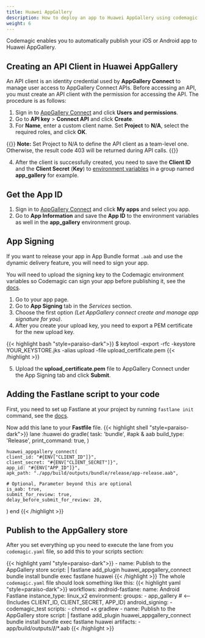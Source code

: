 ```yaml
---
title: Huawei AppGallery
description: How to deploy an app to Huawei AppGallery using codemagic.yaml
weight: 6
---
```


Codemagic enables you to automatically publish your iOS or Android app to Huawei AppGallery.

## Creating an API Client in Huawei AppGallery
An API client is an identity credential used by **AppGallery Connect** to manage user access to AppGallery Connect APIs. Before accessing an API, you must create an API client with the permission for accessing the API. The procedure is as follows:

1. Sign in to [AppGallery Connect](https://developer.huawei.com/consumer/en/service/josp/agc/index.html) and click **Users and permissions**.
2. Go to **API key** > **Connect API** and click **Create**.
3. For **Name**, enter a custom client name. Set **Project** to **N/A**, select the required roles, and click **OK**.

{{<notebox>}}
**Note:** Set Project to N/A to define the API client as a team-level one. Otherwise, the result code 403 will be returned during API calls.
{{</notebox>}}

4. After the client is successfully created, you need to save the **Client ID** and the **Client Secret** (**Key**) to [environment variables](/variables/environment-variable-groups/#storing-sensitive-valuesfiles) in a group named **app_gallery** for example.

## Get the App ID
1. Sign in to [AppGallery Connect](https://developer.huawei.com/consumer/en/service/josp/agc/index.html) and click **My apps** and select you app.
3. Go to **App Information** and save the **App ID** to the environment variables as well in the **app_gallery** environment group.

## App Signing
If you want to release your app in App Bundle format `.aab` and use the dynamic delivery feature, you will need to sign your app. 

You will need to upload the signing key to the Codemagic environment variables so Codemagic can sign your app before publishing it, see the [docs](https://docs.codemagic.io/yaml-code-signing/signing-android/).

1. Go to your app page.
2. Go to **App Signing** tab in the *Services* section.
3. Choose the first option *(Let AppGallery connect create and manage app signature for you)*.
4. After you create your upload key, you need to export a PEM certificate for the new upload key.

{{< highlight bash "style=paraiso-dark">}}
$ keytool -export -rfc -keystore YOUR_KEYSTORE.jks -alias upload -file upload_certificate.pem
{{< /highlight >}}

5. Upload the **upload_certificate.pem** file to AppGallery Connect under the App Signing tab and click **Submit**.

## Adding the Fastlane script to your code
First, you need to set up Fastlane at your project by running `fastlane init` command, see the [docs](https://docs.fastlane.tools/getting-started/android/setup/).

Now add this lane to your **Fastfile** file.
{{< highlight shell "style=paraiso-dark">}}
  lane :huawei do
    gradle(
      task: 'bundle', #apk & aab
      build_type: 'Release',
      print_command: true,
    )

    huawei_appgallery_connect(
    client_id: "#{ENV["CLIENT_ID"]}",
    client_secret: "#{ENV["CLIENT_SECRET"]}",
    app_id: "#{ENV["APP_ID"]}",
    apk_path: "./app/build/outputs/bundle/release/app-release.aab",

    # Optional, Parameter beyond this are optional
    is_aab: true,
    submit_for_review: true,
    delay_before_submit_for_review: 20,
)
  end
{{< /highlight >}}

## Publish to the AppGallery store
After you set everything up you need to execute the lane from you `codemagic.yaml` file, so add this to your scripts section:

{{< highlight yaml "style=paraiso-dark">}}
      - name: Publish to the AppGallery store
        script: | 
          fastlane add_plugin huawei_appgallery_connect
          bundle install
          bundle exec fastlane huawei
{{< /highlight >}}
The whole `codemagic.yaml` file should look something like this:
{{< highlight yaml "style=paraiso-dark">}}
workflows:
  android-fastlane:
    name: Android Fastlane
    instance_type: linux_x2
    environment:
      groups:
        - app_gallery # <-- (Includes CLIENT_ID, CLIENT_SECRET, APP_ID)
      android_signing:
        - codemagic_test
    scripts:
      - chmod +x gradlew
      - name: Publish to the AppGallery store
        script: | 
          fastlane add_plugin huawei_appgallery_connect
          bundle install
          bundle exec fastlane huawei
    artifacts:
      - app/build/outputs/**/**/*.aab
{{< /highlight >}}
